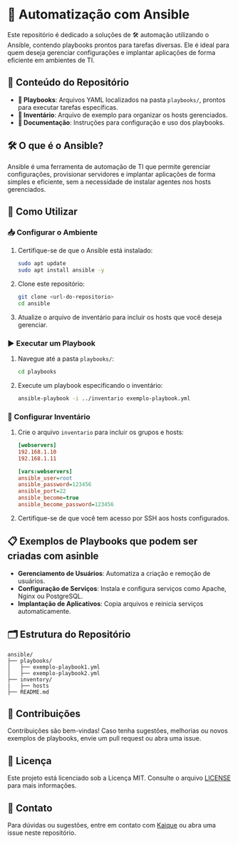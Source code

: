 # 🤖 Automatização com Ansible

Este repositório é dedicado a soluções de 🛠️ automação utilizando o Ansible, contendo playbooks prontos para tarefas diversas. Ele é ideal para quem deseja gerenciar configurações e implantar aplicações de forma eficiente em ambientes de TI.

## 📂 Conteúdo do Repositório

- **📜 Playbooks**:
  Arquivos YAML localizados na pasta `playbooks/`, prontos para executar tarefas específicas.
- **📁 Inventário**:
  Arquivo de exemplo para organizar os hosts gerenciados.
- **📖 Documentação**:
  Instruções para configuração e uso dos playbooks.

## 🛠️ O que é o Ansible?

Ansible é uma ferramenta de automação de TI que permite gerenciar configurações, provisionar servidores e implantar aplicações de forma simples e eficiente, sem a necessidade de instalar agentes nos hosts gerenciados.

## 🚀 Como Utilizar

### 📥 Configurar o Ambiente

1. Certifique-se de que o Ansible está instalado:
   ```bash
   sudo apt update
   sudo apt install ansible -y
   ```
2. Clone este repositório:
   ```bash
   git clone <url-do-repositorio>
   cd ansible
   ```
3. Atualize o arquivo de inventário para incluir os hosts que você deseja gerenciar.

### ▶️ Executar um Playbook

1. Navegue até a pasta `playbooks/`:
   ```bash
   cd playbooks
   ```
2. Execute um playbook especificando o inventário:
   ```bash
   ansible-playbook -i ../inventario exemplo-playbook.yml
   ```

### 🔧 Configurar Inventário

1. Crie o arquivo `inventario` para incluir os grupos e hosts:

   ```ini
   [webservers]
   192.168.1.10
   192.168.1.11

   [vars:webservers]
   ansible_user=root
   ansible_password=123456
   ansible_port=22
   ansible_become=true
   ansible_become_password=123456
   ```

2. Certifique-se de que você tem acesso por SSH aos hosts configurados.

## 📋 Exemplos de Playbooks que podem ser criadas com asinble

- **Gerenciamento de Usuários**: Automatiza a criação e remoção de usuários.
- **Configuração de Serviços**: Instala e configura serviços como Apache, Nginx ou PostgreSQL.
- **Implantação de Aplicativos**: Copia arquivos e reinicia serviços automaticamente.

## 🗂️ Estrutura do Repositório

```
ansible/
├── playbooks/
│   ├── exemplo-playbook1.yml
│   ├── exemplo-playbook2.yml
├── inventory/
|   ├── hosts
├── README.md
```

## 🤝 Contribuições

Contribuições são bem-vindas! Caso tenha sugestões, melhorias ou novos exemplos de playbooks, envie um pull request ou abra uma issue.

## 📜 Licença

Este projeto está licenciado sob a Licença MIT. Consulte o arquivo [LICENSE](LICENSE) para mais informações.

## 📧 Contato

Para dúvidas ou sugestões, entre em contato com [Kaique](www.linkedin.com/in/kaique-costa-0b25ba1b7) ou abra uma issue neste repositório.

